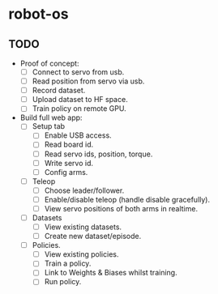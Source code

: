 # robot-os

## TODO

- Proof of concept:
    - [ ] Connect to servo from usb.
    - [ ] Read position from servo via usb.
    - [ ] Record dataset.
    - [ ] Upload dataset to HF space.
    - [ ] Train policy on remote GPU.

- Build full web app:
    - [ ] Setup tab
        - [ ] Enable USB access.
        - [ ] Read board id.
        - [ ] Read servo ids, position, torque.
        - [ ] Write servo id.
        - [ ] Config arms.
    - [ ] Teleop
        - [ ] Choose leader/follower.
        - [ ] Enable/disable teleop (handle disable gracefully).
        - [ ] View servo positions of both arms in realtime.
    - [ ] Datasets
        - [ ] View existing datasets.
        - [ ] Create new dataset/episode.
    - [ ] Policies.
        - [ ] View existing policies.
        - [ ] Train a policy.
        - [ ] Link to Weights & Biases whilst training.
        - [ ] Run policy.